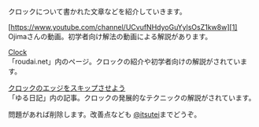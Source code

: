 クロックについて書かれた文章などを紹介していきます。  

[https://www.youtube.com/channel/UCvufNHdyoGuYylsOsZ1kw8w][1]  
Ojimaさんの動画。初学者向け解法の動画による解説があります。

[Clock][2]  
「roudai.net」内のページ。クロックの紹介や初学者向けの解説がされています。

[クロックのエッジをスキップさせよう][3]  
「ゆる日記」内の記事。クロックの発展的なテクニックの解説がされています。

問題があれば削除します。改善点なども
[@itsutei][4]までどうぞ。

[1]:https://www.youtube.com/channel/UCvufNHdyoGuYylsOsZ1kw8w

[2]:http://roudai.net/clock/

[3]:http://skewb.seesaa.net/article/455552677.html

[4]:https://twitter.com/itsutei
